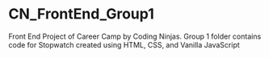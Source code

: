 # CN_FrontEnd_Group1
Front End Project of Career Camp by Coding Ninjas. Group 1 folder contains code for Stopwatch created using HTML, CSS, and Vanilla JavaScript
